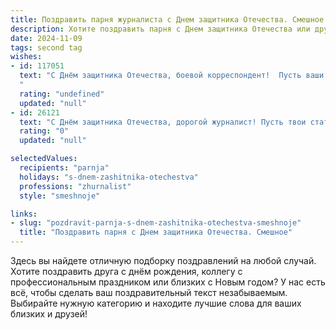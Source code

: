 ```yaml
---
title: Поздравить парня журналиста с Днем защитника Отечества. Смешное
description: Хотите поздравить парня с Днем защитника Отечества или другим праздником? Наш ИИ создаст незабываемое поздравление, а вы обязательно выделитесь среди других.  
date: 2024-11-09
tags: second tag
wishes:
- id: 117051
  text: "С Днём защитника Отечества, боевой корреспондент!  Пусть ваши репортажи всегда будут острыми, как перо, а источники информации – исключительно правдивыми (ну, или хотя бы очень интересными!).  Желаю вам море позитива,  килограммы удачных эксклюзивов и чтобы ни один дедлайн вас не смог сломить!  Пусть ваша смелость будет легендарной, а  статьи — бестселлерами!
  "
  rating: "undefined"
  updated: "null"
- id: 26121
  text: "С Днём защитника Отечества, дорогой журналист! Пусть твои статьи будут такими же яркими и живыми, как парадные марш-броски на Красной площади. Пусть твои слова всегда находят дорогу к сердцам читателей, и пусть ты никогда не забываешь, что настоящий защитник отечества не только в форме, но и на страницах газет! Смелость мысли и остроумие текстов – вот твои лучшие награды! Поздравляю!"
  rating: "0"
  updated: "null"

selectedValues:
  recipients: "parnja"
  holidays: "s-dnem-zashitnika-otechestva"
  professions: "zhurnalist"
  style: "smeshnoje"

links:
- slug: "pozdravit-parnja-s-dnem-zashitnika-otechestva-smeshnoje"
  title: "Поздравить парня с Днем защитника Отечества. Смешное"
---
```


Здесь вы найдете отличную подборку поздравлений на любой случай. 
Хотите поздравить друга с днём рождения, коллегу с профессиональным праздником или близких с Новым годом? У нас есть всё, чтобы сделать ваш поздравительный текст незабываемым. Выбирайте нужную категорию и находите лучшие слова для ваших близких и друзей!
